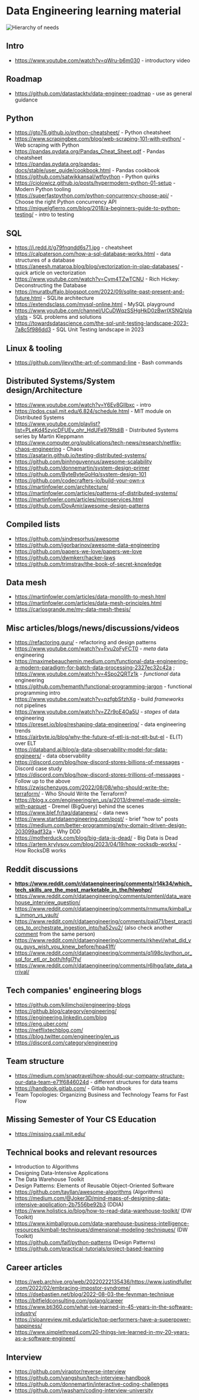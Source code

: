 # Data Engineering learning material
![Hierarchy of needs](./hierarchy.jpg)

## Intro
- https://www.youtube.com/watch?v=qWru-b6m030 - introductory video

## Roadmap
- https://github.com/datastacktv/data-engineer-roadmap - use as general guidance

## Python
- https://gto76.github.io/python-cheatsheet/ - Python cheatsheet
- https://www.scrapingbee.com/blog/web-scraping-101-with-python/ - Web scraping with Python
- https://pandas.pydata.org/Pandas_Cheat_Sheet.pdf - Pandas cheatsheet
- https://pandas.pydata.org/pandas-docs/stable/user_guide/cookbook.html - Pandas cookbook
- https://github.com/satwikkansal/wtfpython - Python quirks
- https://cjolowicz.github.io/posts/hypermodern-python-01-setup - Modern Python tooling
- https://superfastpython.com/python-concurrency-choose-api/ - Choose the right Python concurrency API
- https://miguelgfierro.com/blog/2018/a-beginners-guide-to-python-testing/ - intro to testing

## SQL
- https://i.redd.it/g79fnqndd6s71.jpg - cheatsheet
- https://calpaterson.com/how-a-sql-database-works.html - data structures of a database
- https://aneesh.mataroa.blog/blog/vectorization-in-olap-databases/ - quick article on vectorization
- https://www.youtube.com/watch?v=Cym4TZwTCNU - Rich Hickey: Deconstructing the Database
- https://muratbuffalo.blogspot.com/2022/09/sqlite-past-present-and-future.html - SQLite architecture
- https://extendsclass.com/mysql-online.html - MySQL playground
- https://www.youtube.com/channel/UCuDWqzSSHgHkD0zBwrIXSNQ/playlists - SQL problems and solutions
- https://towardsdatascience.com/the-sql-unit-testing-landscape-2023-7a8c5f986dd3 - SQL Unit Testing landscape in 2023

## Linux & tooling
- https://github.com/jlevy/the-art-of-command-line - Bash commands

## Distributed Systems/System design/Architecture
- https://www.youtube.com/watch?v=Y6Ev8GIlbxc - intro
- https://pdos.csail.mit.edu/6.824/schedule.html - MIT module on Distributed Systems
- https://www.youtube.com/playlist?list=PLeKd45zvjcDFUEv_ohr_HdUFe97RItdiB - Distributed Systems series by Martin Kleppmann
- https://www.computer.org/publications/tech-news/research/netflix-chaos-engineering - Chaos
- https://asatarin.github.io/testing-distributed-systems/
- https://github.com/binhnguyennus/awesome-scalability
- https://github.com/donnemartin/system-design-primer
- https://github.com/ByteByteGoHq/system-design-101
- https://github.com/codecrafters-io/build-your-own-x
- https://martinfowler.com/architecture/
- https://martinfowler.com/articles/patterns-of-distributed-systems/
- https://martinfowler.com/articles/microservices.html
- https://github.com/DovAmir/awesome-design-patterns

## Compiled lists
- https://github.com/sindresorhus/awesome
- https://github.com/igorbarinov/awesome-data-engineering
- https://github.com/papers-we-love/papers-we-love
- https://github.com/dwmkerr/hacker-laws
- https://github.com/trimstray/the-book-of-secret-knowledge

## Data mesh
- https://martinfowler.com/articles/data-monolith-to-mesh.html
- https://martinfowler.com/articles/data-mesh-principles.html
- https://carlosgrande.me/my-data-mesh-thesis/

## Misc articles/blogs/news/discussions/videos
- https://refactoring.guru/ - refactoring and design patterns
- https://www.youtube.com/watch?v=Fvu2oFyFCT0 - *meta* data engineering
- https://maximebeauchemin.medium.com/functional-data-engineering-a-modern-paradigm-for-batch-data-processing-2327ec32c42a ; https://www.youtube.com/watch?v=4Spo2QRTz1k - *functional* data engineering
- https://github.com/hemanth/functional-programming-jargon - functional programming intro
- https://www.youtube.com/watch?v=pzfgbSfzhXg - build *frameworks* not pipelines
- https://www.youtube.com/watch?v=ZZr9oE4Oa5U - *stages* of data engineering
- https://preset.io/blog/reshaping-data-engineering/ - data engineering trends
- https://airbyte.io/blog/why-the-future-of-etl-is-not-elt-but-el - EL(T) over ELT
- https://databand.ai/blog/a-data-observability-model-for-data-engineers/ - data observability
- https://discord.com/blog/how-discord-stores-billions-of-messages - Discord case study
- https://discord.com/blog/how-discord-stores-trillions-of-messages - Follow up to the above
- https://zwischenzugs.com/2022/08/08/who-should-write-the-terraform/ - Who Should Write the Terraform?
- https://blog.x.com/engineering/en_us/a/2013/dremel-made-simple-with-parquet - Dremel (BigQuery) behind the scenes
- https://www.blef.fr/tag/datanews/ - data news
- https://www.startdataengineering.com/post/ - brief "how to" posts
- https://medium.com/better-programming/why-domain-driven-design-203099adf32a - Why DDD
- https://motherduck.com/blog/big-data-is-dead/ - Big Data is Dead
- https://artem.krylysov.com/blog/2023/04/19/how-rocksdb-works/ - How RocksDB works

## Reddit discussions
- **https://www.reddit.com/r/dataengineering/comments/r14k34/which_tech_skills_are_the_most_marketable_in_the/hlwohpr/**
- https://www.reddit.com/r/dataengineering/comments/pmtenl/data_warehouse_interview_question/
- https://www.reddit.com/r/dataengineering/comments/rnmumx/kimball_vs_inmon_vs_vault/
- https://www.reddit.com/r/dataengineering/comments/paid71/best_practices_to_orchestrate_ingestion_into/ha52vu2/ (also check another [comment](https://www.reddit.com/r/dataengineering/comments/q77329/no_work_in_team_what_to_learn_work_on/hggu1yd/) from the same person)
- https://www.reddit.com/r/dataengineering/comments/rkhevl/what_did_you_guys_wish_you_knew_before/hpa41ff/
- https://www.reddit.com/r/dataengineering/comments/q1i98c/python_or_sql_for_etl_or_both/hfgl7fy/
- https://www.reddit.com/r/dataengineering/comments/r6lhgq/late_data_arrival/

## Tech companies' engineering blogs
- https://github.com/kilimchoi/engineering-blogs
- https://github.blog/category/engineering/
- https://engineering.linkedin.com/blog
- https://eng.uber.com/
- https://netflixtechblog.com/
- https://blog.twitter.com/engineering/en_us
- https://discord.com/category/engineering

## Team structure
- https://medium.com/snaptravel/how-should-our-company-structure-our-data-team-e71f6846024d - different structures for data teams
- https://handbook.gitlab.com/ - Gitlab handbook
- Team Topologies: Organizing Business and Technology Teams for Fast Flow

## Missing Semester of Your CS Education
- https://missing.csail.mit.edu/

## Technical books and relevant resources
- Introduction to Algorithms
- Designing Data-Intensive Applications
- The Data Warehouse Toolkit
- Design Patterns: Elements of Reusable Object-Oriented Software
- https://github.com/tayllan/awesome-algorithms (Algorithms)
- https://medium.com/@Joker3D/mind-maps-of-designing-data-intensive-application-2b7556be92b3 (DDIA)
- https://www.holistics.io/blog/how-to-read-data-warehouse-toolkit/ (DW Toolkit)
- https://www.kimballgroup.com/data-warehouse-business-intelligence-resources/kimball-techniques/dimensional-modeling-techniques/ (DW Toolkit)
- https://github.com/faif/python-patterns (Design Patterns)
- https://github.com/practical-tutorials/project-based-learning

## Career articles
- https://web.archive.org/web/20220222135436/https://www.justindfuller.com/2022/02/embracing-impostor-syndrome/
- https://dsebastien.net/blog/2022-08-03-the-feynman-technique
- https://bitfieldconsulting.com/golang/career
- https://www.bti360.com/what-ive-learned-in-45-years-in-the-software-industry/
- https://sloanreview.mit.edu/article/top-performers-have-a-superpower-happiness/
- https://www.simplethread.com/20-things-ive-learned-in-my-20-years-as-a-software-engineer/

## Interview
- https://github.com/viraptor/reverse-interview
- https://github.com/yangshun/tech-interview-handbook
- https://github.com/donnemartin/interactive-coding-challenges
- https://github.com/jwasham/coding-interview-university
